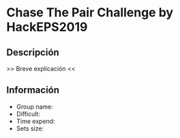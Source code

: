 # Chase The Pair Challenge by HackEPS2019

## Descripción
\>> Breve explicación <<

## Información
- Group name:
- Difficult:
- Time expend:
- Sets size: